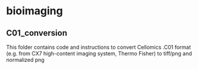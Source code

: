 # bioimaging


## C01_conversion
This folder contains code and instructions to convert Cellomics .C01 format (e.g. from CX7 high-content imaging system, Thermo Fisher) to tiff/png and normalized png

